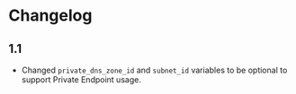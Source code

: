 # Changelog

## 1.1
* Changed `private_dns_zone_id` and `subnet_id` variables to be optional to support Private Endpoint usage.
